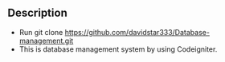 ## Description

- Run git clone https://github.com/davidstar333/Database-management.git
- This is database management system by using Codeigniter.